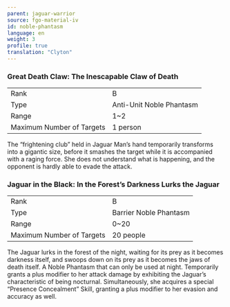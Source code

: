 ```yaml
---
parent: jaguar-warrior
source: fgo-material-iv
id: noble-phantasm
language: en
weight: 3
profile: true
translation: "Clyton"
---
```


### Great Death Claw: The Inescapable Claw of Death

<table>
  <tr><td>Rank</td><td>B</td></tr>
  <tr><td>Type</td><td>Anti-Unit Noble Phantasm</td></tr>
  <tr><td>Range</td><td>1~2</td></tr>
  <tr><td>Maximum Number of Targets</td><td>1 person</td></tr>
</table>

The “frightening club” held in Jaguar Man’s hand temporarily transforms into a gigantic size, before it smashes the target while it is accompanied with a raging force. She does not understand what is happening, and the opponent is hardly able to evade the attack.

### Jaguar in the Black: In the Forest’s Darkness Lurks the Jaguar

<table>
  <tr><td>Rank</td><td>B</td></tr>
  <tr><td>Type</td><td>Barrier Noble Phantasm</td></tr>
  <tr><td>Range</td><td>0~20</td></tr>
  <tr><td>Maximum Number of Targets</td><td>20 people</td></tr>
</table>

The Jaguar lurks in the forest of the night, waiting for its prey as it becomes darkness itself, and swoops down on its prey as it becomes the jaws of death itself. A Noble Phantasm that can only be used at night. Temporarily grants a plus modifier to her attack damage by exhibiting the Jaguar’s characteristic of being nocturnal. Simultaneously, she acquires a special “Presence Concealment” Skill, granting a plus modifier to her evasion and accuracy as well.
